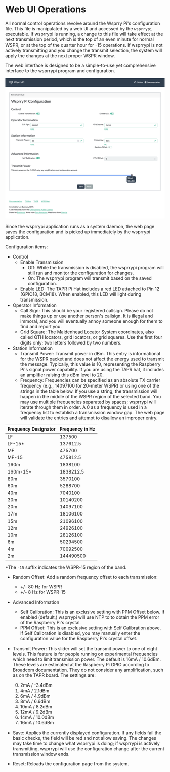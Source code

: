 # Web UI Operations

All normal control operations revolve around the Wsprry Pi's configuration file. This file is manipulated by a web UI and accessed by the `wsprrypi` executable. If wsprrypi is running, a change to this file will take effect at the next transmission period, which is the top of an even minute for normal WSPR, or at the top of the quarter hour for -15 operations. If wsprrypi is not actively transmitting and you change the transmit selection, the system will apply the changes at the next proper WSPR window.

The web interface is designed to be a simple-to-use yet comprehensive interface to the wsprrypi program and configuration.

![Web Interface Screenshot](web_interface.png)

Since the wsprrypi application runs as a system daemon, the web page saves the configuration and is picked up immediately by the wsprrypi application.

Configuration items:

- Control
  - Enable Transmission
    - Off: While the transmission is disabled, the wsprrypi program will still run and monitor the configuration for changes.
    - On: The wsprrypi program will transmit based on the saved configuration.
  - Enable LED: The TAPR Pi Hat includes a red LED attached to Pin 12 (GPIO18, BCM18). When enabled, this LED will light during transmission.
- Operator Information
  - Call Sign: This should be your registered callsign. Please do not make things up or use another person's callsign. It is illegal and immoral, and you will eventually annoy someone enough for them to find and report you.
  - Grid Square: The Maidenhead Locator System coordinates, also called QTH locators, grid locators, or grid squares. Use the first four digits only; two letters followed by two numbers.
- Station Information
  - Transmit Power: Transmit power in dBm. This entry is informational for the WSPR packet and does not affect the energy used to transmit the message. Typically, this value is 10, representing the Raspberry Pi's signal power capability. If you are using the TAPR hat, it includes an amplifier raising this dBm level to 20.
  - Frequency: Frequencies can be specified as an absolute TX carrier frequency (e.g., 14097100 for 20-meter WSPR) or using one of the strings in the table below. If you use a string, the transmission will happen in the middle of the WSPR region of the selected band. You may use multiple frequencies separated by spaces; wsprrypi will iterate through them in order. A 0 as a frequency is used in a frequency list to establish a transmission window gap. The web page will validate the entries and attempt to disallow an improper entry.

| Frequency Designator | Frequency in Hz |
| --- | --- |
| LF | 137500 |
| LF-15\* | 137612.5 |
| MF | 475700 |
| MF-15 | 475812.5 |
| 160m | 1838100 |
| 160m-15\* | 1838212.5 |
| 80m | 3570100 |
| 60m | 5288700 |
| 40m | 7040100 |
| 30m | 10140200 |
| 20m | 14097100 |
| 17m | 18106100 |
| 15m | 21096100 |
| 12m | 24926100 |
| 10m | 28126100 |
| 6m | 50294500 |
| 4m | 70092500 |
| 2m | 144490500 |

\*The `-15` suffix indicates the WSPR-15 region of the band.

  - Random Offset: Add a random frequency offset to each transmission:
    - +/- 80 Hz for WSPR
    - +/- 8 Hz for WSPR-15
- Advanced Information
  - Self Calibration: This is an exclusive setting with PPM Offset below. If enabled (default,) wsprrypi will use NTP to to obtain the PPM error of the Raspberry Pi's crystal.
  - PPM Offset: This is an exclusive setting with Self Calibration above. If Self Calibration is disabled, you may manually enter the configuration value for the Raspberry Pi's crystal offset.
- Transmit Power: This slider will set the transmit power to one of eight levels. This feature is for people running on experimental frequencies which need to limit transmission power. The default is 16mA / 10.6dBm. These levels are estimated at the Raspberry Pi GPIO according to Broadcom documentation. They do not consider any amplification, such as on the TAPR board.  The settings are:

  0. 2mA / -3.4dBm
  1. 4mA / 2.1dBm
  2. 6mA / 4.9dBm
  3. 8mA / 6.6dBm
  4. 10mA / 8.2dBm
  5. 12mA / 9.2dBm
  6. 14mA / 10.0dBm
  7. 16mA / 10.6dBm

- Save: Applies the currently displayed configuration. If any fields fail the basic checks, the field will be red and not allow saving. The changes may take time to change what wsprrypi is doing; if wsprrypi is actively transmitting, wsprrypi will use the configuration change after the current transmission window ends.
- Reset: Reloads the configuration page from the system.
